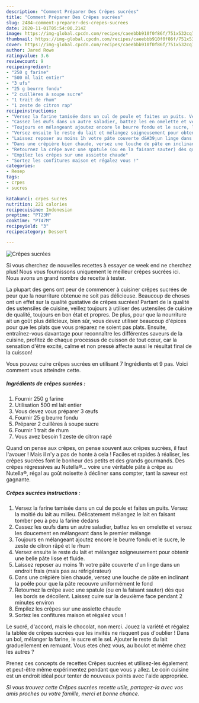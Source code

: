 ```yaml
---
description: "Comment Préparer Des Crêpes sucrées"
title: "Comment Préparer Des Crêpes sucrées"
slug: 2484-comment-preparer-des-crepes-sucrees
date: 2020-11-01T05:54:00.214Z
image: https://img-global.cpcdn.com/recipes/caeebbb910f0f86f/751x532cq70/crepes-sucrees-photo-principale-de-la-recette.jpg
thumbnail: https://img-global.cpcdn.com/recipes/caeebbb910f0f86f/751x532cq70/crepes-sucrees-photo-principale-de-la-recette.jpg
cover: https://img-global.cpcdn.com/recipes/caeebbb910f0f86f/751x532cq70/crepes-sucrees-photo-principale-de-la-recette.jpg
author: Jared Rowe
ratingvalue: 3.6
reviewcount: 9
recipeingredient:
- "250 g farine"
- "500 ml lait entier"
- "3 ufs"
- "25 g beurre fondu"
- "2 cuillères à soupe sucre"
- "1 trait de rhum"
- "1 zeste de citron rap"
recipeinstructions:
- "Versez la farine tamisée dans un cul de poule et faites un puits. Versez la moitié du lait au milieu. Délicatement mélangez le lait en faisant tomber peu à peu la farine dedans"
- "Cassez les œufs dans un autre saladier, battez les en omelette et versez les doucement en mélangeant dans le premier mélange"
- "Toujours en mélangeant ajoutez encore le beurre fondu et le sucre, le zeste de citron râpé et le rhum"
- "Versez ensuite le reste du lait et mélangez soigneusement pour obtenir une belle pâte lisse et fluide."
- "Laissez reposer au moins 1h votre pâte couverte d&#39;un linge dans un endroit frais (mais pas au réfrigérateur)"
- "Dans une crêpière bien chaude, versez une louche de pâte en inclinant la poêle pour que la pâte recouvre uniformément le fond"
- "Retournez la crêpe avec une spatule (ou en la faisant sauter) dès que les bords se décollent. Laissez cuire sur la deuxième face pendant 2 minutes environ"
- "Empilez les crêpes sur une assiette chaude"
- "Sortez les confitures maison et régalez vous !"
categories:
- Resep
tags:
- crpes
- sucres

katakunci: crpes sucres 
nutrition: 221 calories
recipecuisine: Indonesian
preptime: "PT23M"
cooktime: "PT47M"
recipeyield: "3"
recipecategory: Dessert

---
```



![Crêpes sucrées](https://img-global.cpcdn.com/recipes/caeebbb910f0f86f/751x532cq70/crepes-sucrees-photo-principale-de-la-recette.jpg)

Si vous cherchez de nouvelles recettes à essayer ce week end ne cherchez plus! Nous vous fournissons uniquement le meilleur crêpes sucrées ici. Nous avons un grand nombre de recette à tester.

La plupart des gens ont peur de commencer à cuisiner crêpes sucrées de peur que la nourriture obtenue ne soit pas délicieuse. Beaucoup de choses ont un effet sur la qualité gustative de crêpes sucrées! Partant de la qualité des ustensiles de cuisine, veillez toujours à utiliser des ustensiles de cuisine de qualité, toujours en bon état et propres. De plus, pour que la nourriture ait un goût plus délicieux, bien sûr, vous devez utiliser beaucoup d'épices pour que les plats que vous préparez ne soient pas plats. Ensuite, entraînez-vous davantage pour reconnaître les différentes saveurs de la cuisine, profitez de chaque processus de cuisson de tout cœur, car la sensation d'être excité, calme et non pressé affecte aussi le résultat final de la cuisson!

<!--inarticleads1-->

Vous pouvez cuire crêpes sucrées en utilisant 7 Ingrédients et 9 pas. Voici comment vous atteindre cette.

##### Ingrédients de crêpes sucrées :

1. Fournir 250 g farine
1. Utilisation 500 ml lait entier
1. Vous devez vous préparer 3 œufs
1. Fournir 25 g beurre fondu
1. Préparer 2 cuillères à soupe sucre
1. Fournir 1 trait de rhum
1. Vous avez besoin 1 zeste de citron rapé


Quand on pense aux crêpes, on pense souvent aux crêpes sucrées, il faut l&#39;avouer ! Mais il n&#39;y a pas de honte à cela ! Faciles et rapides à réaliser, les crêpes sucrées font le bonheur des petits et des grands gourmands. Des crêpes régressives au Nutella®… voire une véritable pâte à crêpe au Nutella®, régal au goût noisette à décliner sans compter, tant la saveur est gagnante. 

<!--inarticleads2-->

##### Crêpes sucrées instructions :

1. Versez la farine tamisée dans un cul de poule et faites un puits. Versez la moitié du lait au milieu. Délicatement mélangez le lait en faisant tomber peu à peu la farine dedans
1. Cassez les œufs dans un autre saladier, battez les en omelette et versez les doucement en mélangeant dans le premier mélange
1. Toujours en mélangeant ajoutez encore le beurre fondu et le sucre, le zeste de citron râpé et le rhum
1. Versez ensuite le reste du lait et mélangez soigneusement pour obtenir une belle pâte lisse et fluide.
1. Laissez reposer au moins 1h votre pâte couverte d&#39;un linge dans un endroit frais (mais pas au réfrigérateur)
1. Dans une crêpière bien chaude, versez une louche de pâte en inclinant la poêle pour que la pâte recouvre uniformément le fond
1. Retournez la crêpe avec une spatule (ou en la faisant sauter) dès que les bords se décollent. Laissez cuire sur la deuxième face pendant 2 minutes environ
1. Empilez les crêpes sur une assiette chaude
1. Sortez les confitures maison et régalez vous !


Le sucré, d&#39;accord, mais le chocolat, non merci. Jouez la variété et régalez la tablée de crêpes sucrées que les invités ne risquent pas d&#39;oublier ! Dans un bol, mélanger la farine, le sucre et le sel. Ajouter le reste du lait graduellement en remuant. Vous etes chez vous, au boulot et même chez les autres ? 

<!--inarticleads1-->

<p>
Prenez ces concepts de recettes Crêpes sucrées et utilisez-les également et peut-être même expérimentez pendant que vous y allez. Le coin cuisine est un endroit idéal pour tenter de nouveaux points avec l'aide appropriée.
</p>

<p>
<i>Si vous trouvez cette Crêpes sucrées recette utile, partagez-la avec vos amis proches ou votre famille, merci et bonne chance.</i>
</p>
